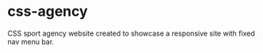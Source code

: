# css-agency
CSS sport agency website created to showcase a responsive site with fixed nav menu bar.
